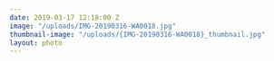 ```yaml
---
date: 2019-03-17 12:18:00 Z
image: "/uploads/IMG-20190316-WA0018.jpg"
thumbnail-image: "/uploads/{IMG-20190316-WA0018}_thumbnail.jpg"
layout: photo
---
```


